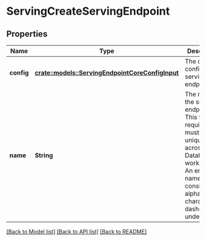 # ServingCreateServingEndpoint

## Properties

Name | Type | Description | Notes
------------ | ------------- | ------------- | -------------
**config** | [**crate::models::ServingEndpointCoreConfigInput**](ServingEndpointCoreConfigInput.md) | The core config of the serving endpoint. | 
**name** | **String** | The name of the serving endpoint. This field is required and must be unique across a Databricks workspace. An endpoint name can consist of alphanumeric characters, dashes, and underscores.  | 

[[Back to Model list]](../README.md#documentation-for-models) [[Back to API list]](../README.md#documentation-for-api-endpoints) [[Back to README]](../README.md)


